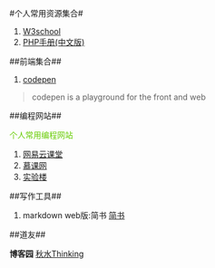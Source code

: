 #个人常用资源集合#

1. [W3school](http://www.w3school.com.cn/)
2. [PHP手册(中文版)](http://php.net/manual/zh/)


##前端集合##
1. [codepen](http://codepen.io/)
>codepen is a playground for the front and web

##编程网站##

<font color=#66CC00>个人常用编程网站</font>

1. [网易云课堂](http://study.163.com/)
2. [慕课网](http://www.imooc.com/)
3. [实验楼](https://www.shiyanlou.com/)

##写作工具##
1. markdown web版:简书
[简书](http://www.jianshu.com/)


##道友##

**博客园**
[秋水Thinking](http://www.cnblogs.com/hnrainll/category/234345.html)

